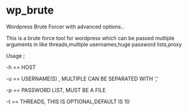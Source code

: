 # wp_brute
Wordpress Brute Forcer with advanced options..

This is a brute force tool for wordpress which can be passed multiple arguments in like
threads,multiple usernames,huge password lists,proxy


Usage ; 

  -h == HOST
  
  -u == USERNAME(S) , MULTIPLE CAN BE SEPARATED WITH ','

  -p == PASSWORD LIST, MUST BE A FILE

  -t == THREADS, THIS IS OPTIONAL,DEFAULT IS 10


